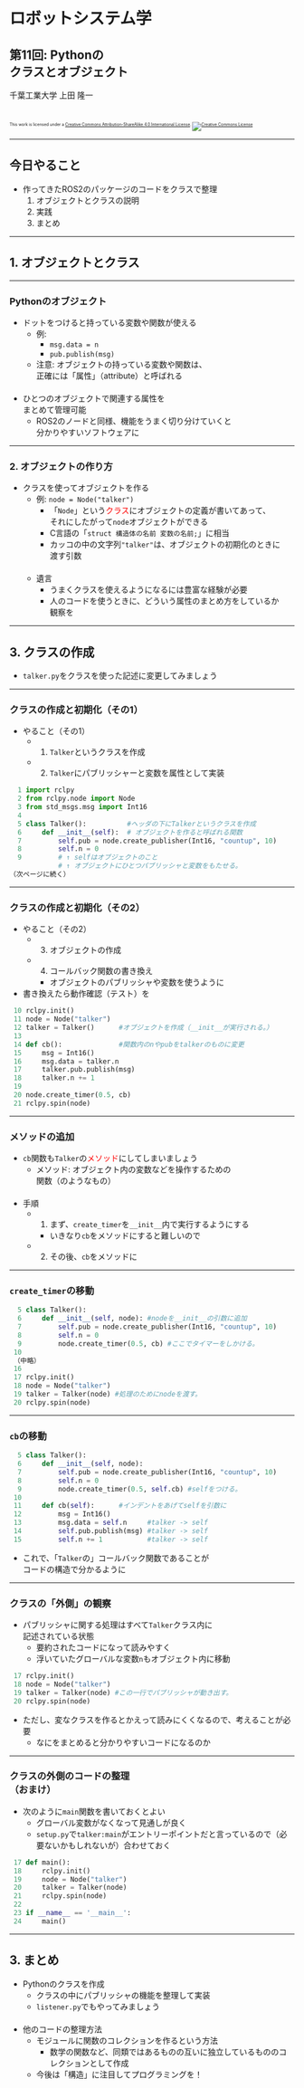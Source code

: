 # ロボットシステム学

## 第11回: <span style="text-transform:none">Python</span>の<br />クラスとオブジェクト

千葉工業大学 上田 隆一

<br />

<p style="font-size:50%">
This work is licensed under a <a rel="license" href="http://creativecommons.org/licenses/by-sa/4.0/">Creative Commons Attribution-ShareAlike 4.0 International License</a>.
<a rel="license" href="http://creativecommons.org/licenses/by-sa/4.0/">
<img alt="Creative Commons License" style="border-width:0" src="https://i.creativecommons.org/l/by-sa/4.0/88x31.png" /></a>
</p>

---

## 今日やること

* 作ってきたROS2のパッケージのコードをクラスで整理
  1. オブジェクトとクラスの説明
  1. 実践
  1. まとめ

---

## 1. オブジェクトとクラス

---

### <span style="text-transform:none">Python</span>のオブジェクト

* ドットをつけると持っている変数や関数が使える
  * 例: 
    * `msg.data = n`
    * `pub.publish(msg)`
  * 注意: オブジェクトの持っている変数や関数は、<br />正確には「属性」（attribute）と呼ばれる<br />　
* ひとつのオブジェクトで関連する属性を<br />まとめて管理可能
  * ROS2のノードと同様、機能をうまく切り分けていくと<br />分かりやすいソフトウェアに

---

### 2. オブジェクトの作り方

* クラスを使ってオブジェクトを作る
  * 例: `node = Node("talker")`
    * 「`Node`」という<span style="color:red">クラス</span>にオブジェクトの定義が書いてあって、<br />それにしたがって`node`オブジェクトができる
    * C言語の「`struct 構造体の名前 変数の名前;`」に相当
    * カッコの中の文字列`"talker"`は、オブジェクトの初期化のときに<br />渡す引数<br />　
  * 遺言
    * うまくクラスを使えるようになるには豊富な経験が必要
    * 人のコードを使うときに、どういう属性のまとめ方をしているか<br />観察を

---

## 3. クラスの作成

* `talker.py`をクラスを使った記述に変更してみましょう

---

### クラスの作成と初期化（その1）

* やること（その1）
  * 1. `Talker`というクラスを作成
  * 2. `Talker`にパブリッシャーと変数を属性として実装

```python
  1 import rclpy
  2 from rclpy.node import Node
  3 from std_msgs.msg import Int16
  4
  5 class Talker():          #ヘッダの下にTalkerというクラスを作成
  6     def __init__(self):  # オブジェクトを作ると呼ばれる関数
  7         self.pub = node.create_publisher(Int16, "countup", 10)
  8         self.n = 0
  9         # ↑ selfはオブジェクトのこと
            # ↑ オブジェクトにひとつパブリッシャと変数をもたせる。
（次ページに続く）
```

---

### クラスの作成と初期化（その2）

* やること（その2）
  * 3. オブジェクトの作成
  * 4. コールバック関数の書き換え
    * オブジェクトのパブリッシャや変数を使うように
* 書き換えたら動作確認（テスト）を

```python
 10 rclpy.init()
 11 node = Node("talker")
 12 talker = Talker()      #オブジェクトを作成（__init__が実行される。）
 13
 14 def cb():              #関数内のnやpubをtalkerのものに変更
 15     msg = Int16()
 16     msg.data = talker.n
 17     talker.pub.publish(msg)
 18     talker.n += 1
 19
 20 node.create_timer(0.5, cb)
 21 rclpy.spin(node)
```

---

### メソッドの追加

* `cb`関数も`Talker`の<span style="color:red">メソッド</span>にしてしまいましょう
  * メソッド: オブジェクト内の変数などを操作するための<br />関数（のようなもの）<br />　
* 手順
  * 1. まず、`create_timer`を`__init__`内で実行するようにする
    * いきなり`cb`をメソッドにすると難しいので
  * 2. その後、`cb`をメソッドに


---

### `create_timer`の移動

```python
  5 class Talker():
  6     def __init__(self, node): #nodeを__init__の引数に追加
  7         self.pub = node.create_publisher(Int16, "countup", 10)
  8         self.n = 0
  9         node.create_timer(0.5, cb) #ここでタイマーをしかける。
 10
 （中略）
 16
 17 rclpy.init()
 18 node = Node("talker")
 19 talker = Talker(node) #処理のためにnodeを渡す。
 20 rclpy.spin(node)
```

---

### `cb`の移動

```python
  5 class Talker():
  6     def __init__(self, node):
  7         self.pub = node.create_publisher(Int16, "countup", 10)
  8         self.n = 0
  9         node.create_timer(0.5, self.cb) #selfをつける。
 10
 11     def cb(self):      #インデントをあげてselfを引数に
 12         msg = Int16()
 13         msg.data = self.n     #talker -> self
 14         self.pub.publish(msg) #talker -> self
 15         self.n += 1           #talker -> self
```

* これで、「`Talker`の」コールバック関数であることが<br />コードの構造で分かるように

---

### クラスの「外側」の観察

* パブリッシャに関する処理はすべて`Talker`クラス内に<br />記述されている状態
  * 要約されたコードになって読みやすく
  * 浮いていたグローバルな変数`n`もオブジェクト内に移動

```python
 17 rclpy.init()
 18 node = Node("talker")
 19 talker = Talker(node) #この一行でパブリッシャが動き出す。
 20 rclpy.spin(node)
```

* ただし、変なクラスを作るとかえって読みにくくなるので、考えることが必要
  * なにをまとめると分かりやすいコードになるのか

---

### クラスの外側のコードの整理<br />（おまけ）

* 次のように`main`関数を書いておくとよい
  * グローバル変数がなくなって見通しが良く
  * `setup.py`で`talker:main`がエントリーポイントだと言っているので（必要ないかもしれないが）合わせておく

```python
 17 def main():
 18     rclpy.init()
 19     node = Node("talker")
 20     talker = Talker(node)
 21     rclpy.spin(node)
 22
 23 if __name__ == '__main__':
 24     main()
```



---

## 3. まとめ

* Pythonのクラスを作成
  * クラスの中にパブリッシャの機能を整理して実装
  * `listener.py`でもやってみましょう<br />　
* 他のコードの整理方法
  * モジュールに関数のコレクションを作るという方法
    * 数学の関数など、同類ではあるものの互いに独立しているもののコレクションとして作成
  * 今後は「構造」に注目してプログラミングを！
